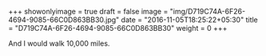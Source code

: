 +++
showonlyimage = true
draft = false
image = "img/D719C74A-6F26-4694-9085-66C0D863BB30.jpg"
date = "2016-11-05T18:25:22+05:30"
title = "D719C74A-6F26-4694-9085-66C0D863BB30"
weight = 0
+++

And I would walk 10,000 miles.


